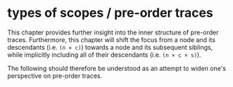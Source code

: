 
# types of scopes / pre-order traces

This chapter provides further insight into the inner structure of pre-order
traces. Furthermore, this chapter will shift the focus from a node and its
descendants (i.e. `(n × c)`) towards a node and its subsequent siblings,
while implicitly including all of their descendants (i.e. `(n × c × s)`).

The following should therefore be understood as an attempt to widen one's
perspective on pre-order traces.
